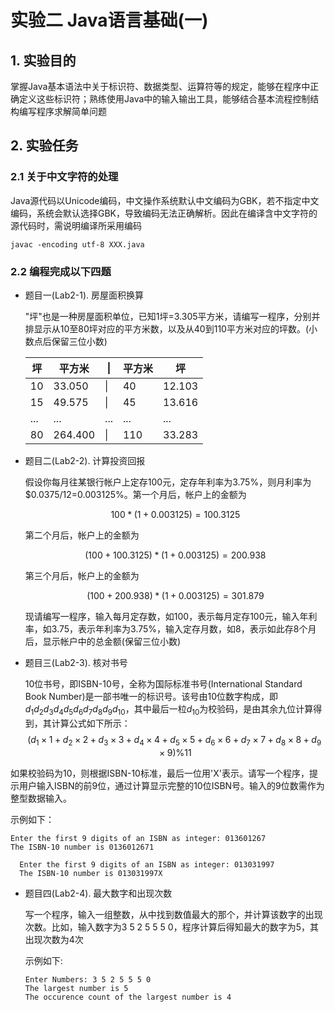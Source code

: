 # 实验二 Java语言基础(一)

## 1. 实验目的

掌握Java基本语法中关于标识符、数据类型、运算符等的规定，能够在程序中正确定义这些标识符；熟练使用Java中的输入输出工具，能够结合基本流程控制结构编写程序求解简单问题

## 2. 实验任务

### 2.1 关于中文字符的处理

Java源代码以Unicode编码，中文操作系统默认中文编码为GBK，若不指定中文编码，系统会默认选择GBK，导致编码无法正确解析。因此在编译含中文字符的源代码时，需说明编译所采用编码

```shell
javac -encoding utf-8 XXX.java
```

### 2.2 编程完成以下四题

* 题目一(Lab2-1). 房屋面积换算

  "坪"也是一种房屋面积单位，已知1坪=3.305平方米，请编写一程序，分别并排显示从10至80坪对应的平方米数，以及从40到110平方米对应的坪数。(小数点后保留三位小数)

  |坪|平方米|\||平方米|坪|
  |---|---|---|---|---|
  |10|33.050|\||40|12.103|
  |15|49.575|\||45|13.616|
  |...|...|...|...|...|
  |80|264.400|\||110|33.283|


* 题目二(Lab2-2). 计算投资回报

  假设你每月往某银行帐户上定存100元，定存年利率为3.75%，则月利率为$0.0375/12=0.003125%。第一个月后，帐户上的金额为

  $$
  100*(1+0.003125)=100.3125
  $$

  第二个月后，帐户上的金额为

  $$
  (100+100.3125)*(1+0.003125)=200.938
  $$

  第三个月后，帐户上的金额为

  $$
  (100+200.938)*(1+0.003125)=301.879
  $$

  现请编写一程序，输入每月定存数，如100，表示每月定存100元，输入年利率，如3.75，表示年利率为3.75%，输入定存月数，如8，表示如此存8个月后，显示帐户中的总金额(保留三位小数)


* 题目三(Lab2-3). 核对书号
  
  10位书号，即ISBN-10号，全称为国际标准书号(International Standard Book Number)是一部书唯一的标识号。该号由10位数字构成，即$d_1d_2d_3d_4d_5d_6d_7d_8d_9d_{10}$，其中最后一柆$d_{10}$为校验码，是由其余九位计算得到，其计算公式如下所示：
$$
  (d_1\times 1+d_2\times 2+d_3\times 3+d_4\times 4+d_5\times 5+d_6\times 6+d_7\times 7+d_8\times 8+d_9\times 9)\%11
  $$
  
如果校验码为10，则根据ISBN-10标准，最后一位用'X'表示。请写一个程序，提示用户输入ISBN的前9位，通过计算显示完整的10位ISBN号。输入的9位数需作为整型数据输入。
  
示例如下：
  ```shell
  Enter the first 9 digits of an ISBN as integer: 013601267
  The ISBN-10 number is 0136012671 
  ```
  
```shell
  Enter the first 9 digits of an ISBN as integer: 013031997
  The ISBN-10 number is 013031997X
  ```
  
* 题目四(Lab2-4). 最大数字和出现次数

  写一个程序，输入一组整数，从中找到数值最大的那个，并计算该数字的出现次数。比如，输入数字为3 5 2 5 5 5 0，程序计算后得知最大的数字为5，其出现次数为4次

  示例如下:
  ```shell
  Enter Numbers: 3 5 2 5 5 5 0
  The largest number is 5
  The occurence count of the largest number is 4
  ```